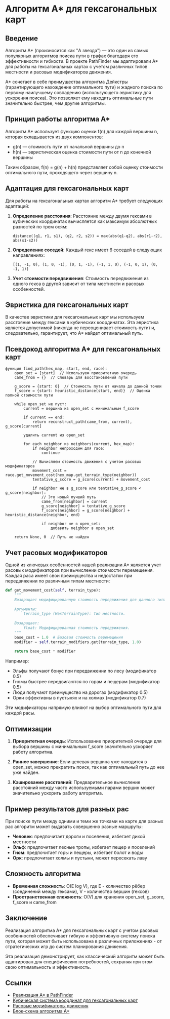# Алгоритм A* для гексагональных карт

## Введение

Алгоритм A* (произносится как "A звезда") — это один из самых популярных алгоритмов поиска пути в графах благодаря его эффективности и гибкости. В проекте PathFinder мы адаптировали A* для работы на гексагональных картах с учетом различных типов местности и расовых модификаторов движения.

A* сочетает в себе преимущества алгоритма Дейкстры (гарантирующего нахождение оптимального пути) и жадного поиска по первому наилучшему совпадению (использующего эвристику для ускорения поиска). Это позволяет ему находить оптимальные пути значительно быстрее, чем другие алгоритмы.

## Принцип работы алгоритма A*

Алгоритм A* использует функцию оценки f(n) для каждой вершины n, которая складывается из двух компонентов:
- g(n) — стоимость пути от начальной вершины до n
- h(n) — эвристическая оценка стоимости пути от n до конечной вершины

Таким образом, f(n) = g(n) + h(n) представляет собой оценку стоимости оптимального пути, проходящего через вершину n.

## Адаптация для гексагональных карт

Для работы на гексагональных картах алгоритм A* требует следующих адаптаций:

1. **Определение расстояния**: Расстояние между двумя гексами в кубических координатах вычисляется как максимум абсолютных разностей по трем осям:
   ```
   distance((q1, r1, s1), (q2, r2, s2)) = max(abs(q1-q2), abs(r1-r2), abs(s1-s2))
   ```

2. **Определение соседей**: Каждый гекс имеет 6 соседей в следующих направлениях:
   ```
   [(1, -1, 0), (1, 0, -1), (0, 1, -1), (-1, 1, 0), (-1, 0, 1), (0, -1, 1)]
   ```

3. **Учет стоимости передвижения**: Стоимость передвижения из одного гекса в другой зависит от типа местности и расовых особенностей.

## Эвристика для гексагональных карт

В качестве эвристики для гексагональных карт мы используем расстояние между гексами в кубических координатах. Эта эвристика является допустимой (никогда не переоценивает стоимость пути) и, следовательно, гарантирует, что A* найдет оптимальный путь.

## Псевдокод алгоритма A* для гексагональных карт

```
функция find_path(hex_map, start, end, race):
    open_set = [start]  // Используем приоритетную очередь
    came_from = {}  // Словарь для восстановления пути
    
    g_score = {start: 0}  // Стоимость пути от начала до данной точки
    f_score = {start: heuristic_distance(start, end)}  // Оценка полной стоимости пути
    
    while open_set не пуст:
        current = вершина из open_set с минимальным f_score
        
        if current == end:
            return reconstruct_path(came_from, current), g_score[current]
        
        удалить current из open_set
        
        for each neighbor из neighbors(current, hex_map):
            if neighbor непроходим для race:
                continue
                
            // Вычисляем стоимость движения с учетом расовых модификаторов
            movement_cost = race.get_movement_cost(hex_map.get_terrain_type(neighbor))
            tentative_g_score = g_score[current] + movement_cost
            
            if neighbor не в g_score или tentative_g_score < g_score[neighbor]:
                // Это новый лучший путь
                came_from[neighbor] = current
                g_score[neighbor] = tentative_g_score
                f_score[neighbor] = g_score[neighbor] + heuristic_distance(neighbor, end)
                
                if neighbor не в open_set:
                    добавить neighbor в open_set
    
    return None, 0  // Путь не найден
```

## Учет расовых модификаторов

Одной из ключевых особенностей нашей реализации A* является учет расовых модификаторов при вычислении стоимости перемещения. Каждая раса имеет свои преимущества и недостатки при передвижении по различным типам местности:

```python
def get_movement_cost(self, terrain_type):
    """
    Возвращает модифицированную стоимость передвижения для данного типа местности.
    
    Аргументы:
        terrain_type (HexTerrainType): Тип местности.
        
    Возвращает:
        float: Модифицированная стоимость передвижения.
    """
    base_cost = 1.0  # Базовая стоимость перемещения
    modifier = self.terrain_modifiers.get(terrain_type, 1.0)
    
    return base_cost * modifier
```

Например:
- Эльфы получают бонус при передвижении по лесу (модификатор 0.5)
- Гномы быстрее передвигаются по горам и пещерам (модификатор 0.5)
- Люди получают преимущество на дорогах (модификатор 0.5)
- Орки эффективны в пустынях и на холмах (модификатор 0.7)

Эти модификаторы напрямую влияют на выбор оптимального пути для каждой расы.

## Оптимизации

1. **Приоритетная очередь**: Использование приоритетной очереди для выбора вершины с минимальным f_score значительно ускоряет работу алгоритма.

2. **Раннее завершение**: Если целевая вершина уже находится в open_set, можно прекратить поиск, так как оптимальный путь до нее уже найден.

3. **Кэширование расстояний**: Предварительное вычисление расстояний между часто используемыми парами вершин может значительно ускорить работу алгоритма.

## Пример результатов для разных рас

При поиске пути между одними и теми же точками на карте для разных рас алгоритм может выдавать совершенно разные маршруты:

- **Человек**: предпочитает дороги и поселения, избегает дикой местности
- **Эльф**: предпочитает лесные тропы, избегает пещер и поселений
- **Гном**: предпочитает горы и пещеры, избегает болот и воды
- **Орк**: предпочитает холмы и пустыни, может пересекать лаву

## Сложность алгоритма

- **Временная сложность**: O(E log V), где E - количество рёбер (соединений между гексами), V - количество вершин (гексов)
- **Пространственная сложность**: O(V) для хранения open_set, g_score, f_score и came_from

## Заключение

Реализация алгоритма A* для гексагональных карт с учетом расовых особенностей обеспечивает гибкую и эффективную систему поиска пути, которая может быть использована в различных приложениях - от стратегических игр до систем планирования движения.

Эта реализация демонстрирует, как классический алгоритм может быть адаптирован для специфических потребностей, сохраняя при этом свою оптимальность и эффективность.

## Ссылки

- [Реализация A* в PathFinder](../src/pathfinding/hex_a_star.py)
- [Кубическая система координат для гексагональных карт](hex_coordinate_system.md)
- [Расовые модификаторы движения](race_movement_modifiers.md)
- [Блок-схема алгоритма A*](hex_a_star_flowchart.html) 